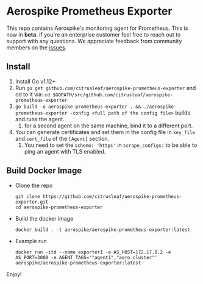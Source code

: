 # Aerospike Prometheus Exporter

This repo contains Aerospike's monitoring agent for Prometheus.
This is now in **beta**. If you're an enterprise customer feel free to reach out to support with any questions.
We appreciate feedback from community members on the [issues](https://github.com/aerospike/aerospike-prometheus-exporter/issues).

## Install
1. Install Go v1.12+
1. Run `go get github.com/citrusleaf/aerospike-prometheus-exporter` and cd to it via: `cd $GOPATH/src/github.com/citrusleaf/aerospike-prometheus-exporter`
1. `go build -o aerospike-prometheus-exporter . && ./aerospike-prometheus-exporter -config <full path of the config file>` builds and runs the agent.
    1. for a second agent on the same machine, bind it to a different port.
1. You can generate certificates and set them in the config file in `key_file` and `cert_file` of the `[Agent]` section.
    1. You need to set the `scheme: 'https'` in `scrape_configs:` to be able to ping an agent with TLS enabled.

## Build Docker Image

- Clone the repo
  ```
  git clone https://github.com/citrusleaf/aerospike-prometheus-exporter.git
  cd aerospike-prometheus-exporter
  ```
- Build the docker image
  ```
  docker build . -t aerospike/aerospike-prometheus-exporter:latest
  ```
- Example run
  ```
  docker run -itd --name exporter1 -e AS_HOST=172.17.0.2 -e AS_PORT=3000 -e AGENT_TAGS='"agent1","aero_cluster"' aerospike/aerospike-prometheus-exporter:latest
  ```

Enjoy!
